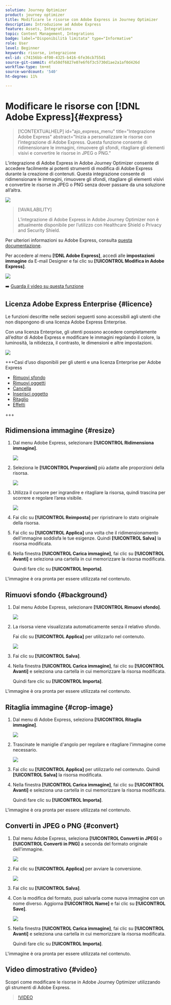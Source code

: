 ```yaml
---
solution: Journey Optimizer
product: journey optimizer
title: Modificare le risorse con Adobe Express in Journey Optimizer
description: Introduzione ad Adobe Express
feature: Assets, Integrations
topic: Content Management, Integrations
badge: label="Disponibilità limitata" type="Informative"
role: User
level: Beginner
keywords: risorse, integrazione
exl-id: c74156bb-4f00-4325-b416-6fe36cb755d1
source-git-commit: 4fa50df6827e07e6f6f3c5730d1ae2a1af0d426d
workflow-type: tm+mt
source-wordcount: '540'
ht-degree: 11%

---
```


# Modificare le risorse con [!DNL Adobe Express]{#express}

>[!CONTEXTUALHELP]
>id="ajo_express_menu"
>title="Integrazione Adobe Express"
>abstract="Inizia a personalizzare le risorse con l’integrazione di Adobe Express. Questa funzione consente di ridimensionare le immagini, rimuovere gli sfondi, ritagliare gli elementi visivi e convertire le risorse in JPEG o PNG."

L’integrazione di Adobe Express in Adobe Journey Optimizer consente di accedere facilmente ai potenti strumenti di modifica di Adobe Express durante la creazione di contenuti. Questa integrazione consente di ridimensionare le immagini, rimuovere gli sfondi, ritagliare gli elementi visivi e convertire le risorse in JPEG o PNG senza dover passare da una soluzione all’altra.

<img src="../rn/assets/do-not-localize/express_resize.gif">


>[!AVAILABILITY]
>
>L’integrazione di Adobe Express in Adobe Journey Optimizer non è attualmente disponibile per l’utilizzo con Healthcare Shield o Privacy and Security Shield.

Per ulteriori informazioni su Adobe Express, consulta [questa documentazione](https://helpx.adobe.com/it/express/user-guide.html).

Per accedere al menu **[!DNL Adobe Express]**, accedi alle **impostazioni immagine** da E-mail Designer e fai clic su **[!UICONTROL Modifica in Adobe Express]**.

![](assets/express_1.png)

➡️ [Guarda il video su questa funzione](#video)

## Licenza Adobe Express Enterprise {#licence}

Le funzioni descritte nelle sezioni seguenti sono accessibili agli utenti che non dispongono di una licenza Adobe Express Enterprise.

Con una licenza Enterprise, gli utenti possono accedere completamente all’editor di Adobe Express e modificare le immagini regolando il colore, la luminosità, la nitidezza, il contrasto, le dimensioni e altre impostazioni.

![](assets/express-licence.png)

+++Casi d’uso disponibili per gli utenti e una licenza Enterprise per Adobe Express

* [Rimuovi sfondo](https://helpx.adobe.com/express/create-and-edit-images/edit-images/remove-background.html)
* [Rimuovi oggetti](https://helpx.adobe.com/express/create-and-edit-images/create-and-modify-with-generative-ai/remove-objects-generative-fill.html)
* [Cancella](https://helpx.adobe.com/express/create-and-edit-images/edit-images/eraser.html)
* [Inserisci oggetto](https://helpx.adobe.com/express/adobe-express-on-mobile/create-and-edit-designs/generative-fill-mobile.html)
* [Ritaglio](https://helpx.adobe.com/express/create-and-edit-images/edit-images/crop-and-shape-images.html)
* [Effetti](https://helpx.adobe.com/express/add-effects-to-your-designs/add-images-and-visuals/apply-image-filters.html)

+++

## Ridimensiona immagine {#resize}

1. Dal menu Adobe Express, selezionare **[!UICONTROL Ridimensiona immagine]**.

   ![](assets/express-resize-1.png)

1. Seleziona le **[!UICONTROL Proporzioni]** più adatte alle proporzioni della risorsa.

   ![](assets/express-resize-2.png)

1. Utilizza il cursore per ingrandire e ritagliare la risorsa, quindi trascina per scorrere e regolare l’area visibile.

   ![](assets/express-resize-3.png)

1. Fai clic su **[!UICONTROL Reimposta]** per ripristinare lo stato originale della risorsa.

1. Fai clic su **[!UICONTROL Applica]** una volta che il ridimensionamento dell&#39;immagine soddisfa le tue esigenze. Quindi **[!UICONTROL Salva]** la risorsa modificata.

1. Nella finestra **[!UICONTROL Carica immagine]**, fai clic su **[!UICONTROL Avanti]** e seleziona una cartella in cui memorizzare la risorsa modificata.

   Quindi fare clic su **[!UICONTROL Importa]**.

L&#39;immagine è ora pronta per essere utilizzata nel contenuto.

## Rimuovi sfondo {#background}

1. Dal menu Adobe Express, selezionare **[!UICONTROL Rimuovi sfondo]**.

   ![](assets/express-background-1.png)

1. La risorsa viene visualizzata automaticamente senza il relativo sfondo.

   Fai clic su **[!UICONTROL Applica]** per utilizzarlo nel contenuto.

   ![](assets/express-background-2.png)

1. Fai clic su **[!UICONTROL Salva]**.

1. Nella finestra **[!UICONTROL Carica immagine]**, fai clic su **[!UICONTROL Avanti]** e seleziona una cartella in cui memorizzare la risorsa modificata.

   Quindi fare clic su **[!UICONTROL Importa]**.

L&#39;immagine è ora pronta per essere utilizzata nel contenuto.

## Ritaglia immagine {#crop-image}

1. Dal menu di Adobe Express, seleziona **[!UICONTROL Ritaglia immagine]**.

   ![](assets/express-crop-1.png)

1. Trascinate le maniglie d&#39;angolo per regolare e ritagliare l&#39;immagine come necessario.

   ![](assets/express-crop-2.png)

1. Fai clic su **[!UICONTROL Applica]** per utilizzarlo nel contenuto. Quindi **[!UICONTROL Salva]** la risorsa modificata.

1. Nella finestra **[!UICONTROL Carica immagine]**, fai clic su **[!UICONTROL Avanti]** e seleziona una cartella in cui memorizzare la risorsa modificata.

   Quindi fare clic su **[!UICONTROL Importa]**.

L&#39;immagine è ora pronta per essere utilizzata nel contenuto.

## Converti in JPEG o PNG {#convert}

1. Dal menu Adobe Express, seleziona **[!UICONTROL Converti in JPEG]** o **[!UICONTROL Converti in PNG]** a seconda del formato originale dell&#39;immagine.

   ![](assets/express-convert-1.png)

1. Fai clic su **[!UICONTROL Applica]** per avviare la conversione.

   ![](assets/express-convert-2.png)

1. Fai clic su **[!UICONTROL Salva]**.

1. Con la modifica del formato, puoi salvarla come nuova immagine con un nome diverso. Aggiorna **[!UICONTROL Name]** e fai clic su **[!UICONTROL Save]**.

   ![](assets/express-convert-3.png)

1. Nella finestra **[!UICONTROL Carica immagine]**, fai clic su **[!UICONTROL Avanti]** e seleziona una cartella in cui memorizzare la risorsa modificata.

   Quindi fare clic su **[!UICONTROL Importa]**.

L&#39;immagine è ora pronta per essere utilizzata nel contenuto.


## Video dimostrativo {#video}

Scopri come modificare le risorse in Adobe Journey Optimizer utilizzando gli strumenti di Adobe Express.

>[!VIDEO](https://video.tv.adobe.com/v/3455523/?quality=12)



